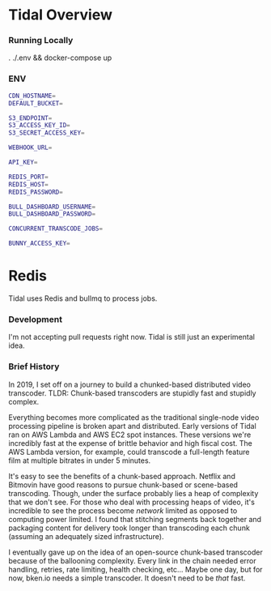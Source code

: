 # Tidal Overview

### Running Locally

. ./.env && docker-compose up

### ENV

```sh
CDN_HOSTNAME=
DEFAULT_BUCKET=

S3_ENDPOINT=
S3_ACCESS_KEY_ID=
S3_SECRET_ACCESS_KEY=

WEBHOOK_URL=

API_KEY=

REDIS_PORT=
REDIS_HOST=
REDIS_PASSWORD=

BULL_DASHBOARD_USERNAME=
BULL_DASHBOARD_PASSWORD=

CONCURRENT_TRANSCODE_JOBS=

BUNNY_ACCESS_KEY=
```

# Redis

Tidal uses Redis and bullmq to process jobs.

<!-- Since encoding is a very CPU intensive task, you can run in API only mode (job processing will be skipped) by setting the env `WORKER_NODE` to `false` -->

### Development

I'm not accepting pull requests right now. Tidal is still just an experimental idea.

### Brief History

In 2019, I set off on a journey to build a chunked-based distributed video transcoder. TLDR: Chunk-based transcoders are stupidly fast and stupidly complex.

Everything becomes more complicated as the traditional single-node video processing pipeline is broken apart and distributed. Early versions of Tidal ran on AWS Lambda and AWS EC2 spot instances. These versions we're incredibly fast at the expense of brittle behavior and high fiscal cost. The AWS Lambda version, for example, could transcode a full-length feature film at multiple bitrates in under 5 minutes.

It's easy to see the benefits of a chunk-based approach. Netflix and Bitmovin have good reasons to pursue chunk-based or scene-based transcoding. Though, under the surface probably lies a heap of complexity that we don't see. For those who deal with processing heaps of video, it's incredible to see the process become _network_ limited as opposed to computing power limited. I found that stitching segments back together and packaging content for delivery took longer than transcoding each chunk (assuming an adequately sized infrastructure).

I eventually gave up on the idea of an open-source chunk-based transcoder because of the ballooning complexity. Every link in the chain needed error handling, retries, rate limiting, health checking, etc... Maybe one day, but for now, bken.io needs a simple transcoder. It doesn't need to be _that_ fast.
